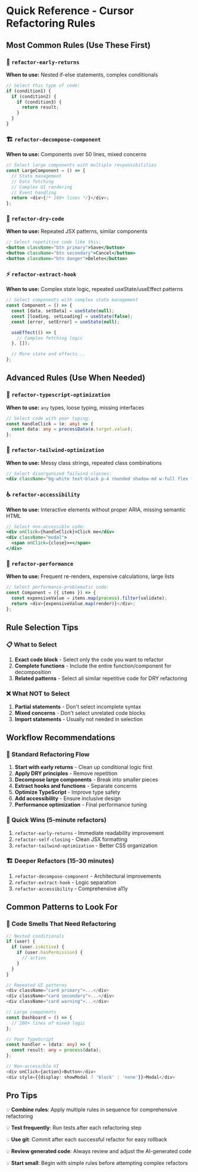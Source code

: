 # Quick Reference - Cursor Refactoring Rules

## Most Common Rules (Use These First)

### 🔄 `refactor-early-returns`

**When to use:** Nested if-else statements, complex conditionals

```typescript
// Select this type of code:
if (condition1) {
  if (condition2) {
    if (condition3) {
      return result;
    }
  }
}
```

### 🏗️ `refactor-decompose-component`

**When to use:** Components over 50 lines, mixed concerns

```typescript
// Select large components with multiple responsibilities
const LargeComponent = () => {
  // State management
  // Data fetching
  // Complex UI rendering
  // Event handling
  return <div>{/* 100+ lines */}</div>;
};
```

### 🧹 `refactor-dry-code`

**When to use:** Repeated JSX patterns, similar components

```jsx
// Select repetitive code like this:
<button className="btn primary">Save</button>
<button className="btn secondary">Cancel</button>
<button className="btn danger">Delete</button>
```

### ⚡ `refactor-extract-hook`

**When to use:** Complex state logic, repeated useState/useEffect patterns

```typescript
// Select components with complex state management
const Component = () => {
  const [data, setData] = useState(null);
  const [loading, setLoading] = useState(false);
  const [error, setError] = useState(null);

  useEffect(() => {
    // Complex fetching logic
  }, []);

  // More state and effects...
};
```

## Advanced Rules (Use When Needed)

### 🔧 `refactor-typescript-optimization`

**When to use:** `any` types, loose typing, missing interfaces

```typescript
// Select code with poor typing:
const handleClick = (e: any) => {
  const data: any = processData(e.target.value);
};
```

### 🎨 `refactor-tailwind-optimization`

**When to use:** Messy class strings, repeated class combinations

```jsx
// Select disorganized Tailwind classes:
<div className="bg-white text-black p-4 rounded shadow-md w-full flex flex-col md:w-1/2 lg:w-1/3 hover:shadow-lg">
```

### ♿ `refactor-accessibility`

**When to use:** Interactive elements without proper ARIA, missing semantic HTML

```jsx
// Select non-accessible code:
<div onClick={handleClick}>Click me</div>
<div className="modal">
  <span onClick={close}>×</span>
</div>
```

### 🚀 `refactor-performance`

**When to use:** Frequent re-renders, expensive calculations, large lists

```typescript
// Select performance-problematic code:
const Component = ({ items }) => {
  const expensiveValue = items.map(process).filter(validate);
  return <div>{expensiveValue.map(render)}</div>;
};
```

## Rule Selection Tips

### 📋 What to Select

1. **Exact code block** - Select only the code you want to refactor
2. **Complete functions** - Include the entire function/component for decomposition
3. **Related patterns** - Select all similar repetitive code for DRY refactoring

### ❌ What NOT to Select

1. **Partial statements** - Don't select incomplete syntax
2. **Mixed concerns** - Don't select unrelated code blocks
3. **Import statements** - Usually not needed in selection

## Workflow Recommendations

### 🔄 Standard Refactoring Flow

1. **Start with early returns** - Clean up conditional logic first
2. **Apply DRY principles** - Remove repetition
3. **Decompose large components** - Break into smaller pieces
4. **Extract hooks and functions** - Separate concerns
5. **Optimize TypeScript** - Improve type safety
6. **Add accessibility** - Ensure inclusive design
7. **Performance optimization** - Final performance tuning

### 🎯 Quick Wins (5-minute refactors)

1. `refactor-early-returns` - Immediate readability improvement
2. `refactor-self-closing` - Clean JSX formatting
3. `refactor-tailwind-optimization` - Better CSS organization

### 🏗️ Deeper Refactors (15-30 minutes)

1. `refactor-decompose-component` - Architectural improvements
2. `refactor-extract-hook` - Logic separation
3. `refactor-accessibility` - Comprehensive a11y

## Common Patterns to Look For

### 🚨 Code Smells That Need Refactoring

```typescript
// Nested conditionals
if (user) {
  if (user.isActive) {
    if (user.hasPermission) {
      // action
    }
  }
}

// Repeated UI patterns
<div className="card primary">...</div>
<div className="card secondary">...</div>
<div className="card warning">...</div>

// Large components
const Dashboard = () => {
  // 200+ lines of mixed logic
};

// Poor TypeScript
const handler = (data: any) => {
  const result: any = process(data);
};

// Non-accessible UI
<div onClick={action}>Button</div>
<div style={{display: showModal ? 'block' : 'none'}}>Modal</div>
```

## Pro Tips

💡 **Combine rules**: Apply multiple rules in sequence for comprehensive refactoring

💡 **Test frequently**: Run tests after each refactoring step

💡 **Use git**: Commit after each successful refactor for easy rollback

💡 **Review generated code**: Always review and adjust the AI-generated code

💡 **Start small**: Begin with simple rules before attempting complex refactors
